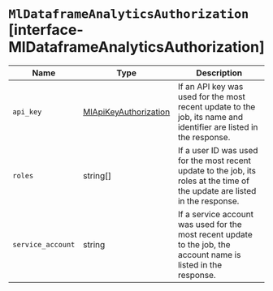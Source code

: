 # `MlDataframeAnalyticsAuthorization` [interface-MlDataframeAnalyticsAuthorization]

| Name | Type | Description |
| - | - | - |
| `api_key` | [MlApiKeyAuthorization](./MlApiKeyAuthorization.md) | If an API key was used for the most recent update to the job, its name and identifier are listed in the response. |
| `roles` | string[] | If a user ID was used for the most recent update to the job, its roles at the time of the update are listed in the response. |
| `service_account` | string | If a service account was used for the most recent update to the job, the account name is listed in the response. |
